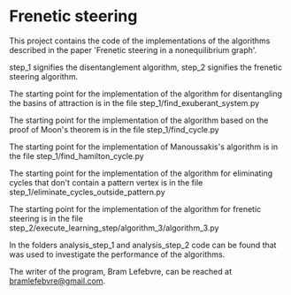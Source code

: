 # Frenetic steering

This project contains the code of the implementations of the algorithms described in the paper 'Frenetic steering in a nonequilibrium graph'.

step_1 signifies the disentanglement algorithm, step_2 signifies the frenetic steering algorithm.

The starting point for the implementation of the algorithm for disentangling the basins of attraction is in the file step_1/find_exuberant_system.py

The starting point for the implementation of the algorithm based on the proof of Moon's theorem is in the file step_1/find_cycle.py

The starting point for the implementation of Manoussakis's algorithm is in the file step_1/find_hamilton_cycle.py

The starting point for the implementation of the algorithm for eliminating cycles that don't contain a pattern vertex is in the file step_1/eliminate_cycles_outside_pattern.py

The starting point for the implementation of the algorithm for frenetic steering is in the file step_2/execute_learning_step/algorithm_3/algorithm_3.py

In the folders analysis_step_1 and analysis_step_2 code can be found that was used to investigate the performance of the algorithms. 

The writer of the program, Bram Lefebvre, can be reached at bramlefebvre@gmail.com.